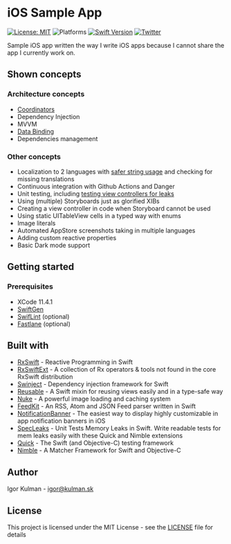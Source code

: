 # iOS Sample App

[![License: MIT](https://img.shields.io/badge/License-MIT-yellow.svg)](https://opensource.org/licenses/MIT)
![Platforms](https://img.shields.io/badge/platform-iOS-lightgrey.svg)
[![Swift Version](https://img.shields.io/badge/Swift-5-F16D39.svg?style=flat)](https://developer.apple.com/swift)
[![Twitter](https://img.shields.io/badge/twitter-@igorkulman-blue.svg)](http://twitter.com/igorkulman)

Sample iOS app written the way I write iOS apps because I cannot share the app I currently work on.

## Shown concepts

### Architecture concepts

* [Coordinators](https://blog.kulman.sk/architecting-ios-apps-coordinators/)
* Dependency Injection
* MVVM
* [Data Binding](https://blog.kulman.sk/using-data-binding-in-ios/)
* Dependencies management

### Other concepts

* Localization to 2 languages with [safer string usage](https://blog.kulman.sk/using-ios-strings-in-a-safer-way/) and checking for missing translations
* Continuous integration with Github Actions and Danger
* Unit testing, including [testing view controllers for leaks](https://blog.kulman.sk/unit-testing-memory-leaks/)
* Using (multiple) Storyboards just as glorified XIBs
* Creating a view controller in code when Storyboard cannot be used
* Using static UITableView cells in a typed way with enums
* Image literals
* Automated AppStore screenshots taking in multiple languages
* Adding custom reactive properties
* Basic Dark mode support

## Getting started

### Prerequisites

* XCode 11.4.1
* [SwiftGen](https://github.com/SwiftGen/SwiftGen)
* [SwifLint](https://github.com/realm/SwiftLint) (optional)
* [Fastlane](https://fastlane.tools/) (optional)

## Built with

- [RxSwift](https://github.com/ReactiveX/RxSwift) - Reactive Programming in Swift 
- [RxSwiftExt](https://github.com/RxSwiftCommunity/RxSwiftExt) - A collection of Rx operators & tools not found in the core RxSwift distribution 
- [Swinject](https://github.com/Swinject/Swinject) - Dependency injection framework for Swift
- [Reusable](https://github.com/AliSoftware/Reusable) - A Swift mixin for reusing views easily and in a type-safe way
- [Nuke](https://github.com/kean/Nuke) - A powerful image loading and caching system
- [FeedKit](https://github.com/nmdias/FeedKit) - An RSS, Atom and JSON Feed parser written in Swift 
- [NotificationBanner](https://github.com/Daltron/NotificationBanner) - The easiest way to display highly customizable in app notification banners in iOS 
- [SpecLeaks](leandromperez/specleaks) - Unit Tests Memory Leaks in Swift. Write readable tests for mem leaks easily with these Quick and Nimble extensions
- [Quick](https://github.com/Quick/Quick) - The Swift (and Objective-C) testing framework
- [Nimble](https://github.com/Quick/Nimble) - A Matcher Framework for Swift and Objective-C 

## Author

Igor Kulman - igor@kulman.sk

## License

This project is licensed under the MIT License - see the [LICENSE](LICENSE) file for details
